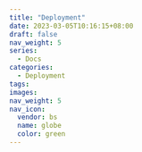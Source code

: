 ```yaml
---
title: "Deployment"
date: 2023-03-05T10:16:15+08:00
draft: false
nav_weight: 5
series:
  - Docs
categories:
  - Deployment
tags:
images:
nav_weight: 5
nav_icon:
  vendor: bs
  name: globe
  color: green
---
```


<!--more-->
